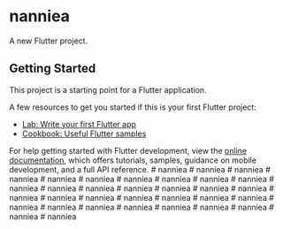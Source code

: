 # nanniea

A new Flutter project.

## Getting Started

This project is a starting point for a Flutter application.

A few resources to get you started if this is your first Flutter project:

- [Lab: Write your first Flutter app](https://docs.flutter.dev/get-started/codelab)
- [Cookbook: Useful Flutter samples](https://docs.flutter.dev/cookbook)

For help getting started with Flutter development, view the
[online documentation](https://docs.flutter.dev/), which offers tutorials,
samples, guidance on mobile development, and a full API reference.
#   n a n n i e a  
 #   n a n n i e a  
 #   n a n n i e a  
 #   n a n n i e a  
 #   n a n n i e a  
 #   n a n n i e a  
 #   n a n n i e a  
 #   n a n n i e a  
 #   n a n n i e a  
 #   n a n n i e a  
 #   n a n n i e a  
 #   n a n n i e a  
 #   n a n n i e a  
 #   n a n n i e a  
 #   n a n n i e a  
 #   n a n n i e a  
 #   n a n n i e a  
 #   n a n n i e a  
 #   n a n n i e a  
 #   n a n n i e a  
 #   n a n n i e a  
 #   n a n n i e a  
 #   n a n n i e a  
 #   n a n n i e a  
 #   n a n n i e a  
 #   n a n n i e a  
 #   n a n n i e a  
 #   n a n n i e a  
 #   n a n n i e a  
 #   n a n n i e a  
 #   n a n n i e a  
 #   n a n n i e a  
 #   n a n n i e a  
 